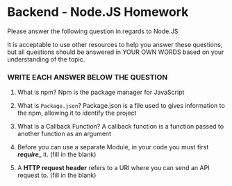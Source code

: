 # Backend - Node.JS Homework

Please answer the following question in regards to Node.JS

It is acceptable to use other resources to help you answer these questions, but all questions should be answered in YOUR OWN WORDS based on your understanding of the topic.

### WRITE EACH ANSWER BELOW THE QUESTION

1. What is npm?
Npm is the package manager for JavaScript

2. What is ```Package.json```?
Package.json is a file used to gives information to the npm, allowing it to identify the project

3. What is a Callback Function?
A callback function is a function passed to another function as an argument

4. Before you can use a separate Module, in your code you must first _____require______ it. (fill in the blank)


5. A __HTTP request header__ refers to a URI where you can send an API request to. (fill in the blank) 
